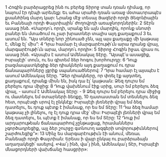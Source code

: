 1 Հոգին բարձրացրեց ինձ ու բերեց Տիրոջ տան դռան դիմաց, որ նայում էր դէպի արեւելք: Եւ ահա սրահի դռան առաջ մօտաւորապէս քսանհինգ մարդ կար: Նրանց մէջ տեսայ Յազերի որդի Յեզոնիային եւ Բանեայի որդի Փալտիային՝ ժողովրդի առաջնորդներին:
2 Տէրն ասաց ինձ. «Մարդո՛ւ որդի, սրանք են այն մարդիկ, որոնք սնոտի բաներ են մտածում ու չար խրատներ տալիս այդ քաղաքում 3 եւ ասում են. “Այս տները նոր շինուած չեն, այլ այս քաղաքը մի կաթսայ է, մենք էլ՝ միս”: 4 Դրա համար էլ մարգարէութի՛ւն արա դրանց վրայ, մարգարէութի՛ւն արա, մարդո՛ւ որդի»: 5 Տիրոջ Հոգին իջաւ վրաս ու ասաց ինձ. «Այսպէս է ասում Ամենակալ Տէրը. “Այսպէ՛ս ասացիք, Իսրայէլի՛ տուն, ու ես գիտեմ ձեր հոգու խորհուրդը: 6 Դուք բազմապատկեցիք ձեր դիակներն այդ քաղաքում ու դրա ճանապարհները լցրիք սպանուածներով: 7 Դրա համար էլ այսպէս է ասում Ամենակալ Տէրը. “Ձեր դիակները, որ փռել էք այդտեղ, քաղաքում, դրանք միսն են, իսկ դա էլ՝ կաթսան: Ձեզ դուրս եմ բերելու դրա միջից: 8 Դուք վախենում էիք սրից, սուր եմ բերելու ձեզ վրայ, - ասում է Ամենակալ Տէրը: - 9 Ձեզ դուրս եմ բերելու դրա միջից ու մատնելու եմ օտարների ձեռքը, 10 դատաստան եմ տեսնելու ձեզ հետ, որպէսզի սրով էլ ընկնէք: Իսրայէլի լեռների վրայ եմ ձեզ դատելու, եւ դուք պէտք է իմանաք, որ ես եմ Տէրը: 11 Դա ձեզ համար կաթսայ չի լինելու, ոչ էլ դուք դրա մէջ՝ միս: Իսրայէլի լեռների վրայ եմ ձեզ դատելու, եւ պէտք է իմանաք, որ ես եմ Տէրը: 12 Դուք իմ արդարութեան ճանապարհով չընթացաք, հրամաններս չգործադրեցիք, այլ ձեր շուրջը գտնուող ազգերի սովորութիւններով շարժուեցիք”»:
13 Մինչ ես մարգարէութիւն էի անում, մեռաւ Բանեայի որդի Փալտիան: Երեսս ի վայր ընկայ ու բարձրաձայն աղաղակեցի՝ ասելով. «Վա՜յ ինձ, վա՜յ ինձ, Ամենակա՛լ Տէր, Իսրայէլի մնացորդների վախճանը հասցրիր»:
